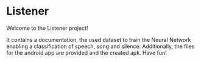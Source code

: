 # Listener
Welcome to the Listener project!

It contains a documentation, the used dataset to train the Neural Network enabling a classification of speech, song and silence. Additionally, the files for the android app are provided and the created apk.
Have fun!
